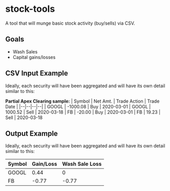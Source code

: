 
# stock-tools
A tool that will munge basic stock activity (buy/sells) via CSV.

## Goals
- Wash Sales
- Capital gains/losses


## CSV Input Example

Ideally, each security will have been aggregated and will have its own detail similar to this:

**Partial Apex Clearing sample:**
| Symbol | Net Amt. | Trade Action | Trade Date |
|--|--|--|--|
| GOOGL | -1000.08 | Buy | 2020-03-01
| GOOGL | 1000.52 | Sell | 2020-03-18
| FB | -20.00 | Buy | 2020-03-01
| FB | 19.23 | Sell | 2020-03-18

## Output Example

Ideally, each security will have been aggregated and will have its own detail similar to this:

| Symbol | Gain/Loss | Wash Sale Loss | 
|--|--|--|
| GOOGL | 0.44 | 0 |
| FB | -0.77 | -0.77 |
